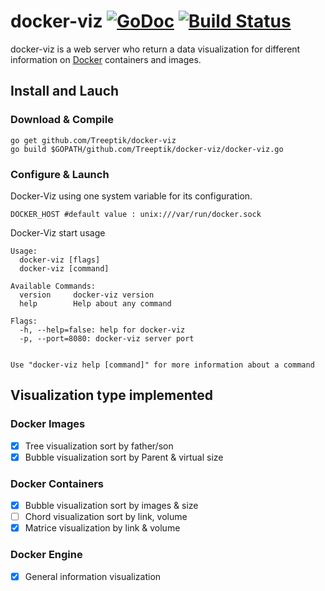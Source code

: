 # docker-viz [![GoDoc](https://godoc.org/github.com/Treeptik/docker-viz?status.svg)](https://godoc.org/github.com/Treeptik/docker-viz) [![Build Status](https://travis-ci.org/Treeptik/docker-viz.svg)](https://travis-ci.org/Treeptik/docker-viz)
docker-viz is a web server who return a data visualization for different information on [Docker](http://www.docker.com) containers and images.

## Install and Lauch
### Download & Compile
```
go get github.com/Treeptik/docker-viz
go build $GOPATH/github.com/Treeptik/docker-viz/docker-viz.go
```

### Configure & Launch
Docker-Viz using one system variable for its configuration.
```
DOCKER_HOST #default value : unix:///var/run/docker.sock
```

Docker-Viz start usage
```
Usage: 
  docker-viz [flags]
  docker-viz [command]

Available Commands: 
  version     docker-viz version
  help        Help about any command

Flags:
  -h, --help=false: help for docker-viz
  -p, --port=8080: docker-viz server port


Use "docker-viz help [command]" for more information about a command
```


## Visualization type implemented
### Docker Images
- [x] Tree visualization sort by father/son
- [x] Bubble visualization sort by Parent & virtual size

### Docker Containers
- [x] Bubble visualization sort by images & size
- [ ] Chord visualization sort by link, volume
- [x] Matrice visualization by link & volume

### Docker Engine
- [x] General information visualization

